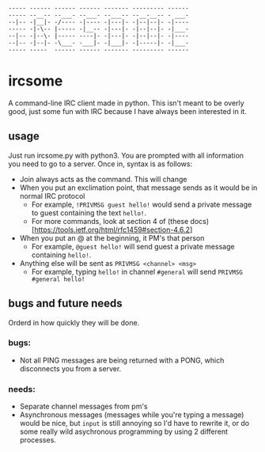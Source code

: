 ```
----- ------ ------ ------ ------- --------- ------
----- --__-- --___- --___- --___-- --__-__-- - ___-
--|-- -|__|- -/---- -|---- -|---|- -|--|--|- -|----
----- -|-\-- |----- -|__-- -|---|- -|--|--|- -|___-
--|-- -|--\- |----- ----|- -|---|- -|--|--|- -|----
--|-- -|--|- -\___- -___|- -|___|- -|-----|- -|___-
----- -----  ------ ------ ------- --------- ------
```
# ircsome
A command-line IRC client made in python.
This isn't meant to be overly good, just some fun with IRC because I have always been interested in it.
## usage
Just run ircsome.py with python3. You are prompted with all information you need to go to a server.
Once in, syntax is as follows:
- Join always acts as the command. This will change
- When you put an exclimation point, that message sends as it would be in normal IRC protocol
    - For example, `!PRIVMSG guest hello!` would send a private message to guest containing the text `hello!`.
    - For more commands, look at section 4 of (these docs)[https://tools.ietf.org/html/rfc1459#section-4.6.2]
- When you put an @ at the beginning, it PM's that person
    - For example, `@guest hello!` will send guest a private message containing `hello!`.
- Anything else will be sent as `PRIVMSG <channel> <msg>`
    - For example, typing `hello!` in channel `#general` will send `PRIVMSG #general hello!`

## bugs and future needs
Orderd in how quickly they will be done.

### bugs:
- Not all PING messages are being returned with a PONG, which disconnects you from a server.

### needs:
- Separate channel messages from pm's  
- Asynchronous messages (messages while you're typing a message) would be nice, but `input` is still annoying so I'd have to rewrite it, or do some really wild asychronous programming by using 2 different processes.
